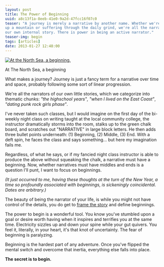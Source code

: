 ```yaml
---
layout: post
title: The Power of Beginning
uuid: a8c13f1a-8eeb-41e0-9a2d-47fcc16f07c0
teaser: "A journey is merely a narrative by another name. Whether we're trekking
up a mountain or suffering through the daily grind, we're all the narrators of
our own internal story. There is power in being an active narrator."
teaser-img: begin
tags: [articles]
date: 2013-01-27 12:48:00
---
```


<div class="caption">
<span>
<a href="http://photos.elusivetruth.net/TheNetherlands/Rotterdam-2012/27335003_PST6gn#!i=2338023214&k=SN6vxwt&lb=1&s=A" title="At the North Sea, a beginning."><img src="http://photos.elusivetruth.net/TheNetherlands/Rotterdam-2012/i-SN6vxwt/0/L/IMG_20130102_094442_v3-L.jpg" title="At the North Sea, a beginning." alt="At the North Sea, a beginning."></a>
<p>At The North Sea, a beginning</p></span>
</div>

What makes a journey? Journey is just a fancy term for a narrative over time
and space, probably following some sort of linear progression.

We're all the narrators of our own little stories, which we categorize
into thematic chunks: *"the highschool years"*, *"when I lived on the East Coast"*,
*"dating punk rock girls phase"*.

I've never taken such classes, but I would imagine on the first day of the
bi-weekly night class on writing taught at the local community college, the
instructor dramatically storms into the room, stalks up to the green chalk
board, and scratches out "NARRATIVE" in large block letters. He then
adds three bullet points underneath: (1) Beginning, (2) Middle, (3) End.  With
a deft spin, he faces the class and says something... but here my imagination
fails me.

Regardless, of what he says, or if my fancied night class instructor is able to
produce the above without squeaking the chalk, a narrative must have a
beginning. Now, whether narratives must have middles and ends is a question I'll
punt, I want to focus on beginnings.

*(It just occurred to me, having these thoughts at the turn of the New Year,
a time so profoundly associated with beginnings, is sickeningly coincidental.
Dates are arbitrary.)*

The beauty of being the narrator of your life, is while you might not have
control of the details, you do get to [frame the story][framing] and define
beginnings.

The power to begin is a wonderful tool. You know you've stumbled upon a goal or
desire worth having when it inspires and terrifies you at the same time.
Electricity sizzles up and down your spine while your gut quivers. You feel it,
literally, in your heart, it's that knot of uncertainty. The fear of beginning is
paralyzing.

Beginning is the hardest part of any adventure. Once you've flipped the mental
switch and overcome that inertia, everything else falls into place.

**The secret is to begin.**

[framing]: /2012/12/30/framing-the-story.html

